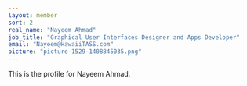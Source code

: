 ```yaml
---
layout: member
sort: 2
real_name: "Nayeem Ahmad"
job_title: "Graphical User Interfaces Designer and Apps Developer"
email: "Nayeem@HawaiiTASS.com"
picture: "picture-1529-1408845035.png"
---
```

This is the profile for Nayeem Ahmad.
